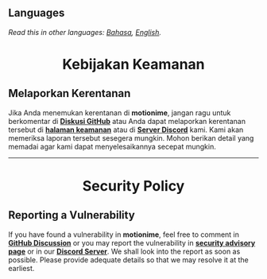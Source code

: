 ## Languages

_Read this in other languages: [Bahasa](#bahasa), [English](#english)._

[comment]: <> (AWAL DARI BAHASA SECTION)

<div align=center>
<h1 id="bahasa">Kebijakan Keamanan</h1>
</div>

## Melaporkan Kerentanan

Jika Anda menemukan kerentanan di **motionime**, jangan ragu untuk berkomentar di [**Diskusi GitHub**][discussion] atau Anda dapat melaporkan kerentanan tersebut di [**halaman keamanan**][security-page] atau di [**Server Discord**][discord] kami. Kami akan memeriksa laporan tersebut sesegera mungkin. Mohon berikan detail yang memadai agar kami dapat menyelesaikannya secepat mungkin.

[comment]: <> (AKHIR DARI BAHASA SECTION)

<hr />

[comment]: <> (START OF ENGLISH SECTION)

<div align=center>
<h1 id="english">Security Policy</h1>
</div>

## Reporting a Vulnerability

If you have found a vulnerability in **motionime**, feel free to comment in [**GitHub Discussion**][discussion] or you may report the vulnerability in [**security advisory page**][security-page] or in our [**Discord Server**][discord]. We shall look into the report as soon as possible. Please provide adequate details so that we may resolve it at the earliest.

[comment]: <> (END OF ENGLISH SECTION)

[comment]: <> (LINK VARIABLE)
[discussion]: https://github.com/motionime/motionime-web/discussions/5
[discord]: https://discord.com/invite/motionime
[security-page]: https://github.com/motionime/motionime-web/security
